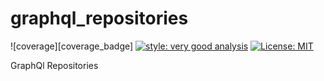 # graphql_repositories

![coverage][coverage_badge]
[![style: very good analysis][very_good_analysis_badge]][very_good_analysis_link]
[![License: MIT][license_badge]][license_link]

GraphQl Repositories

[license_badge]: https://img.shields.io/badge/license-MIT-blue.svg
[license_link]: https://opensource.org/licenses/MIT
[very_good_analysis_badge]: https://img.shields.io/badge/style-very_good_analysis-B22C89.svg
[very_good_analysis_link]: https://pub.dev/packages/very_good_analysis

